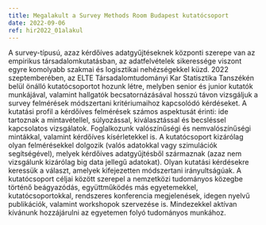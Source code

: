 ```yaml
---
title: Megalakult a Survey Methods Room Budapest kutatócsoport 
date: 2022-09-06
ref: hir2022_01alakul
---
```


A survey-típusú, azaz kérdőíves adatgyűjtéseknek központi szerepe van az empirikus társadalomkutatásban, az adatfelvételek sikeressége viszont egyre komolyabb szakmai és logisztikai nehézségekkel küzd. 2022 szeptemberében, az ELTE Társadalomtudományi Kar Statisztika Tanszékén belül önálló kutatócsoportot hozunk létre, melyben senior és junior kutatók munkájával, valamint hallgatók becsatornázásával hosszú távon vizsgáljuk a survey felmérések módszertani kritériumaihoz kapcsolódó kérdéseket. A kutatási profil a kérdőíves felmérések számos aspektusát érinti: ide tartoznak a mintavétellel, súlyozással, kiválasztással és becsléssel kapcsolatos vizsgálatok. Foglalkozunk valószínűségi és nemvalószínűségi mintákkal, valamint kérdőíves kísérletekkel is. A kutatócsoport kizárólag olyan felmérésekkel dolgozik (valós adatokkal vagy szimulációk segítségével), melyek kérdőíves adatgyűjtésből származnak (azaz nem vizsgálunk kizárólag big data jellegű adatokat). Olyan kutatási kérdésekre keressük a választ, amelyek kifejezetten módszertani irányultságúak. A kutatócsoport céljai között szerepel a nemzetközi tudományos közegbe történő beágyazódás, együttműködés más egyetemekkel, kutatócsoportokkal, rendszeres konferencia megjelenések, idegen nyelvű publikációk, valamint workshopok szervezése is. Mindezekkel aktívan kívánunk hozzájárulni az egyetemen folyó tudományos munkához. 